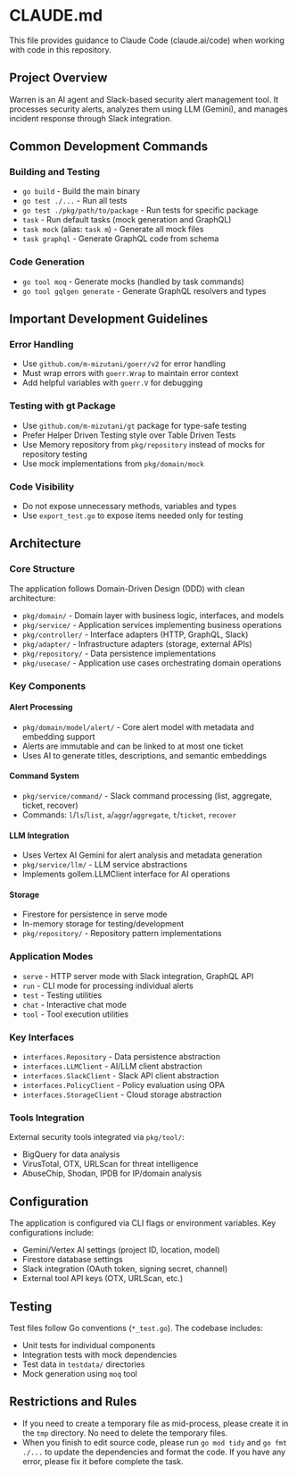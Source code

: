 # CLAUDE.md

This file provides guidance to Claude Code (claude.ai/code) when working with code in this repository.

## Project Overview

Warren is an AI agent and Slack-based security alert management tool. It processes security alerts, analyzes them using LLM (Gemini), and manages incident response through Slack integration.

## Common Development Commands

### Building and Testing
- `go build` - Build the main binary
- `go test ./...` - Run all tests
- `go test ./pkg/path/to/package` - Run tests for specific package
- `task` - Run default tasks (mock generation and GraphQL)
- `task mock` (alias: `task m`) - Generate all mock files
- `task graphql` - Generate GraphQL code from schema

### Code Generation
- `go tool moq` - Generate mocks (handled by task commands)
- `go tool gqlgen generate` - Generate GraphQL resolvers and types

## Important Development Guidelines

### Error Handling
- Use `github.com/m-mizutani/goerr/v2` for error handling
- Must wrap errors with `goerr.Wrap` to maintain error context
- Add helpful variables with `goerr.V` for debugging

### Testing with gt Package
- Use `github.com/m-mizutani/gt` package for type-safe testing
- Prefer Helper Driven Testing style over Table Driven Tests
- Use Memory repository from `pkg/repository` instead of mocks for repository testing
- Use mock implementations from `pkg/domain/mock`

### Code Visibility
- Do not expose unnecessary methods, variables and types
- Use `export_test.go` to expose items needed only for testing

## Architecture

### Core Structure
The application follows Domain-Driven Design (DDD) with clean architecture:

- `pkg/domain/` - Domain layer with business logic, interfaces, and models
- `pkg/service/` - Application services implementing business operations
- `pkg/controller/` - Interface adapters (HTTP, GraphQL, Slack)
- `pkg/adapter/` - Infrastructure adapters (storage, external APIs)
- `pkg/repository/` - Data persistence implementations
- `pkg/usecase/` - Application use cases orchestrating domain operations

### Key Components

#### Alert Processing
- `pkg/domain/model/alert/` - Core alert model with metadata and embedding support
- Alerts are immutable and can be linked to at most one ticket
- Uses AI to generate titles, descriptions, and semantic embeddings

#### Command System
- `pkg/service/command/` - Slack command processing (list, aggregate, ticket, recover)
- Commands: `l`/`ls`/`list`, `a`/`aggr`/`aggregate`, `t`/`ticket`, `recover`

#### LLM Integration
- Uses Vertex AI Gemini for alert analysis and metadata generation
- `pkg/service/llm/` - LLM service abstractions
- Implements gollem.LLMClient interface for AI operations

#### Storage
- Firestore for persistence in serve mode
- In-memory storage for testing/development
- `pkg/repository/` - Repository pattern implementations

### Application Modes
- `serve` - HTTP server mode with Slack integration, GraphQL API
- `run` - CLI mode for processing individual alerts
- `test` - Testing utilities
- `chat` - Interactive chat mode
- `tool` - Tool execution utilities

### Key Interfaces
- `interfaces.Repository` - Data persistence abstraction
- `interfaces.LLMClient` - AI/LLM client abstraction
- `interfaces.SlackClient` - Slack API client abstraction
- `interfaces.PolicyClient` - Policy evaluation using OPA
- `interfaces.StorageClient` - Cloud storage abstraction

### Tools Integration
External security tools integrated via `pkg/tool/`:
- BigQuery for data analysis
- VirusTotal, OTX, URLScan for threat intelligence
- AbuseChip, Shodan, IPDB for IP/domain analysis

## Configuration

The application is configured via CLI flags or environment variables. Key configurations include:
- Gemini/Vertex AI settings (project ID, location, model)
- Firestore database settings
- Slack integration (OAuth token, signing secret, channel)
- External tool API keys (OTX, URLScan, etc.)

## Testing

Test files follow Go conventions (`*_test.go`). The codebase includes:
- Unit tests for individual components
- Integration tests with mock dependencies
- Test data in `testdata/` directories
- Mock generation using `moq` tool

## Restrictions and Rules

- If you need to create a temporary file as mid-process, please create it in the `tmp` directory. No need to delete the temporary files.
- When you finish to edit source code, please run `go mod tidy` and `go fmt ./...` to update the dependencies and format the code. If you have any error, please fix it before complete the task.
